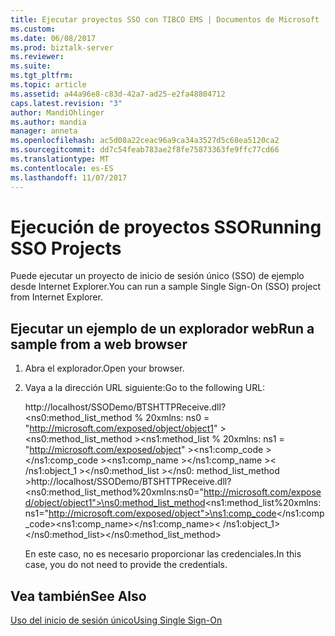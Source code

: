 ```yaml
---
title: Ejecutar proyectos SSO con TIBCO EMS | Documentos de Microsoft
ms.custom: 
ms.date: 06/08/2017
ms.prod: biztalk-server
ms.reviewer: 
ms.suite: 
ms.tgt_pltfrm: 
ms.topic: article
ms.assetid: a44a96e8-c83d-42a7-ad25-e2fa48804712
caps.latest.revision: "3"
author: MandiOhlinger
ms.author: mandia
manager: anneta
ms.openlocfilehash: ac5d08a22ceac96a9ca34a3527d5c68ea5120ca2
ms.sourcegitcommit: dd7c54feab783ae2f8fe75873363fe9ffc77cd66
ms.translationtype: MT
ms.contentlocale: es-ES
ms.lasthandoff: 11/07/2017
---
```

# <a name="running-sso-projects"></a><span data-ttu-id="ead1e-102">Ejecución de proyectos SSO</span><span class="sxs-lookup"><span data-stu-id="ead1e-102">Running SSO Projects</span></span>
<span data-ttu-id="ead1e-103">Puede ejecutar un proyecto de inicio de sesión único (SSO) de ejemplo desde Internet Explorer.</span><span class="sxs-lookup"><span data-stu-id="ead1e-103">You can run a sample Single Sign-On (SSO) project from Internet Explorer.</span></span>  
  
## <a name="run-a-sample-from-a-web-browser"></a><span data-ttu-id="ead1e-104">Ejecutar un ejemplo de un explorador web</span><span class="sxs-lookup"><span data-stu-id="ead1e-104">Run a sample from a web browser</span></span>
  
1.  <span data-ttu-id="ead1e-105">Abra el explorador.</span><span class="sxs-lookup"><span data-stu-id="ead1e-105">Open your browser.</span></span>  
  
2.  <span data-ttu-id="ead1e-106">Vaya a la dirección URL siguiente:</span><span class="sxs-lookup"><span data-stu-id="ead1e-106">Go to the following URL:</span></span>  
  
     <span data-ttu-id="ead1e-107">http://localhost/SSODemo/BTSHTTPReceive.dll? \<ns0:method_list_method % 20xmlns: ns0 = "http://microsoft.com/exposed/object/object1" >\<ns0:method_list_method >\<ns1:method_list % 20xmlns: ns1 = "http://microsoft.com/exposed/object" >\<ns1:comp_code >\</ns1:comp_code >\<ns1:comp_name >\</ns1:comp_name >\< /ns1:object_1 >\</ns0:method_list >\</ns0: method_list_method ></span><span class="sxs-lookup"><span data-stu-id="ead1e-107">http://localhost/SSODemo/BTSHTTPReceive.dll?\<ns0:method_list_method%20xmlns:ns0="http://microsoft.com/exposed/object/object1">\<ns0:method_list_method>\<ns1:method_list%20xmlns:ns1="http://microsoft.com/exposed/object">\<ns1:comp_code>\</ns1:comp_code>\<ns1:comp_name>\</ns1:comp_name>\< /ns1:object_1>\</ns0:method_list>\</ns0:method_list_method></span></span>  
  
     <span data-ttu-id="ead1e-108">En este caso, no es necesario proporcionar las credenciales.</span><span class="sxs-lookup"><span data-stu-id="ead1e-108">In this case, you do not need to provide the credentials.</span></span>  
  
## <a name="see-also"></a><span data-ttu-id="ead1e-109">Vea también</span><span class="sxs-lookup"><span data-stu-id="ead1e-109">See Also</span></span>  
 [<span data-ttu-id="ead1e-110">Uso del inicio de sesión único</span><span class="sxs-lookup"><span data-stu-id="ead1e-110">Using Single Sign-On</span></span>](../core/using-single-sign-on4.md)